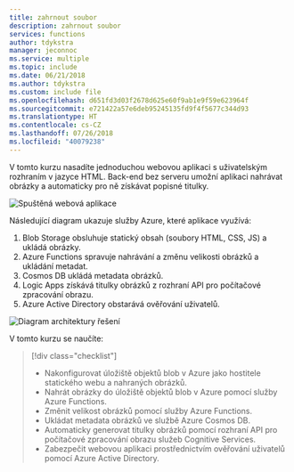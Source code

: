 ```yaml
---
title: zahrnout soubor
description: zahrnout soubor
services: functions
author: tdykstra
manager: jeconnoc
ms.service: multiple
ms.topic: include
ms.date: 06/21/2018
ms.author: tdykstra
ms.custom: include file
ms.openlocfilehash: d651fd3d03f2678d625e60f9ab1e9f59e623964f
ms.sourcegitcommit: e721422a57e6deb95245135fd9f4f5677c344d93
ms.translationtype: HT
ms.contentlocale: cs-CZ
ms.lasthandoff: 07/26/2018
ms.locfileid: "40079238"
---
```

V tomto kurzu nasadíte jednoduchou webovou aplikaci s uživatelským rozhraním v jazyce HTML. Back-end bez serveru umožní aplikaci nahrávat obrázky a automaticky pro ně získávat popisné titulky.

![Spuštěná webová aplikace](media/functions-first-serverless-web-app/0-app-screenshot-finished.png)

Následující diagram ukazuje služby Azure, které aplikace využívá:

1. Blob Storage obsluhuje statický obsah (soubory HTML, CSS, JS) a ukládá obrázky.
2. Azure Functions spravuje nahrávání a změnu velikosti obrázků a ukládání metadat.
3. Cosmos DB ukládá metadata obrázků.
4. Logic Apps získává titulky obrázků z rozhraní API pro počítačové zpracování obrazu.
5. Azure Active Directory obstarává ověřování uživatelů.

![Diagram architektury řešení](media/functions-first-serverless-web-app/0-architecture.jpg)

V tomto kurzu se naučíte:
> [!div class="checklist"]
> * Nakonfigurovat úložiště objektů blob v Azure jako hostitele statického webu a nahraných obrázků.
> * Nahrát obrázky do úložiště objektů blob v Azure pomocí služby Azure Functions.
> * Změnit velikost obrázků pomocí služby Azure Functions.
> * Ukládat metadata obrázků ve službě Azure Cosmos DB.
> * Automaticky generovat titulky obrázků pomocí rozhraní API pro počítačové zpracování obrazu služeb Cognitive Services.
> * Zabezpečit webovou aplikaci prostřednictvím ověřování uživatelů pomocí Azure Active Directory.